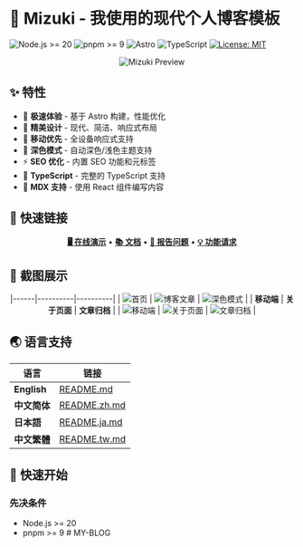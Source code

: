 # 🌸 Mizuki - 我使用的现代个人博客模板

![Node.js >= 20](https://img.shields.io/badge/node.js-%3E%3D20-brightgreen)
![pnpm >= 9](https://img.shields.io/badge/pnpm-%3E%3D9-blue)
![Astro](https://img.shields.io/badge/Astro-5.12.8-orange)
![TypeScript](https://img.shields.io/badge/TypeScript-5.9.2-blue)
[![License: MIT](https://img.shields.io/badge/License-MIT-yellow.svg)](https://opensource.org/licenses/MIT)

<div align="center">

![Mizuki Preview](./README.png)

</div>

## ✨ 特性

- 🚀 **极速体验** - 基于 Astro 构建，性能优化
- 🎨 **精美设计** - 现代、简洁、响应式布局
- 📱 **移动优先** - 全设备响应式支持
- 🌙 **深色模式** - 自动深色/浅色主题支持
- ⚡ **SEO 优化** - 内置 SEO 功能和元标签
- 🎯 **TypeScript** - 完整的 TypeScript 支持
- 📝 **MDX 支持** - 使用 React 组件编写内容

## 🎯 快速链接

<div align="center">

[**🖥️ 在线演示**](https://mizuki.mysqil.com/) • 
[**📚 文档**](https://docs.mizuki.mysqil.com/) • 
[**🐛 报告问题**](https://github.com/your-repo/issues) • 
[**💡 功能请求**](https://github.com/your-repo/issues)

</div>

## 📸 截图展示

<div align="center">

|------|----------|----------|
| ![首页](docs/image/1.png) | ![博客文章](docs/image/2.png) | ![深色模式](docs/image/3.png) |
| **移动端** | **关于页面** | **文章归档** |
| ![移动端](docs/image/4.png) | ![关于页面](docs/image/5.png) | ![文章归档](docs/image/6.png) |

</div>

## 🌏 语言支持

| 语言 | 链接 |
|------|------|
| **English** | [README.md](../README.md) |
| **中文简体** | [README.zh.md](../README.zh.md) |
| **日本語** | [README.ja.md](../docs/README.ja.md) |
| **中文繁體** | [README.tw.md](../docs/README.tw.md) |

## 🚀 快速开始

### 先决条件

- Node.js >= 20
- pnpm >= 9
#   M Y - B L O G 
 
 
